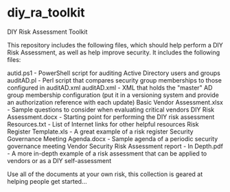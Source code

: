 # diy_ra_toolkit
DIY Risk Assessment Toolkit

This repository includes the following files, which should help perform a DIY Risk Assessment, as well as help improve security.  It includes the following files:

autid.ps1 - PowerShell script for auditing Active Directory users and groups
auditAD.pl - Perl script that compares security group memberships to those configured in auditAD.xml
auditAD.xml - XML that holds the "master" AD group membership configuration (put it in a versioning system and provide an authorization reference with each update)
Basic Vendor Assessment.xlsx - Sample questions to consider when evaluating critical vendors
DIY Risk Assessment.docx - Starting point for performing the DIY risk assessment
Resources.txt - List of Internet links for other helpful resources
Risk Register Template.xls - A great example of a risk register
Security Governance Meeting Agenda.docx - Sample agenda of a periodic security governance meeting
Vendor Security Risk Assessment report - In Depth.pdf - A more in-depth example of a risk assessment that can be applied to vendors or as a DIY self-assessment

Use all of the documents at your own risk, this collection is geared at helping people get started...

